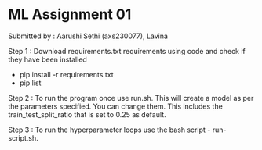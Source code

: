 # ML Assignment 01

Submitted by : Aarushi Sethi (axs230077), Lavina

Step 1 : Download requirements.txt requirements using code and check if they have been installed<br>

- pip install -r requirements.txt
- pip list

Step 2 : To run the program once use run.sh. This will create a model as per the parameters specified. You can change them.
This includes the train_test_split_ratio that is set to 0.25 as default.<br>

Step 3 : To run the hyperparameter loops use the bash script - run-script.sh.
